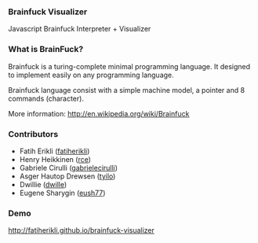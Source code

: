 ### Brainfuck Visualizer

Javascript Brainfuck Interpreter + Visualizer

### What is BrainFuck?

Brainfuck is a turing-complete minimal programming language. It designed to
 implement easily on any programming language.

Brainfuck language consist with a simple machine model, a pointer and 8
commands (character).

More information:
<http://en.wikipedia.org/wiki/Brainfuck>

### Contributors

- Fatih Erikli ([fatiherikli](http://github.com/fatiherikli))
- Henry Heikkinen ([rce](https://github.com/rce))
- Gabriele Cirulli ([gabrielecirulli](https://github.com/gabrielecirulli))
- Asger Hautop Drewsen ([tyilo](https://github.com/Tyilo))
- Dwillie ([dwille](https://github.com/dwillie))
- Eugene Sharygin ([eush77](https://github.com/eush77))

### Demo
<http://fatiherikli.github.io/brainfuck-visualizer>
